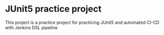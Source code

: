 # JUnit5 practice project
This project is a practice project for practicing JUnit5 and automated CI-CD with Jenkins DSL pipeline 
